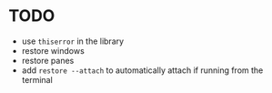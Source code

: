 # TODO

- use `thiserror` in the library
- restore windows
- restore panes
- add `restore --attach` to automatically attach if running from the terminal
